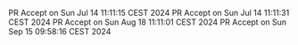 PR Accept on Sun Jul 14 11:11:15 CEST 2024
PR Accept on Sun Jul 14 11:11:31 CEST 2024
PR Accept on Sun Aug 18 11:11:01 CEST 2024
PR Accept on Sun Sep 15 09:58:16 CEST 2024

